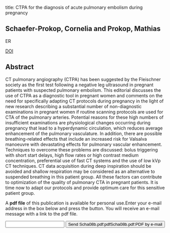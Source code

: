 title: CTPA for the diagnosis of acute pulmonary embolism during pregnancy

## Schaefer-Prokop, Cornelia and Prokop, Mathias
ER

<a href="https://doi.org/10.1007/s00330-008-1158-8">DOI</a>

## Abstract
CT pulmonary angiography (CTPA) has been suggested by the Fleischner society as the first test following a negative leg ultrasound in pregnant patients with suspected pulmonary embolism. This editorial discusses the use of CTPA as a diagnostic tool in pregnant women and comments on the need for specifically adapting CT protocols during pregnancy in the light of new research describing a substantial number of non-diagnostic examinations in pregnant women if routine scanning protocols are used for CTA of the pulmonary arteries. Potential reasons for these high numbers of insufficient examinations are physiological changes occurring during pregnancy that lead to a hyperdynamic circulation, which reduces average enhancement of the pulmonary vasculature. In addition, there are possible breathing-related effects that include an increased risk for Valsalva manoeuvre with devastating effects for pulmonary vascular enhancement. Techniques to overcome these problems are discussed: bolus triggering with short start delays, high flow rates or high contrast medium concentration, preferential use of fast CT systems and the use of low kVp CT techniques. CT data acquisition during deep inspiration should be avoided and shallow respiration may be considered as an alternative to suspended breathing in this patient group. All these factors can contribute to optimization of the quality of pulmonary CTA in pregnant patients. It is time now to adapt our protocols and provide optimum care for this sensitive patient group.

A <b>pdf file</b> of this publication is available for personal use.Enter your e-mail address in the box below and press the button. You will receive an e-mail message with a link to the pdf file.
<form action="sender.php">  <input type="text" name="email">  <input type="submit" value="Send Scha08b.pdf:pdfScha08b.pdf:PDF by e-mail"></form>